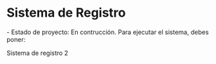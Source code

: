<h1>Sistema de Registro </h1>
- Estado de proyecto: En contrucción.
Para ejecutar el sistema, debes poner:

Sistema de registro 2
